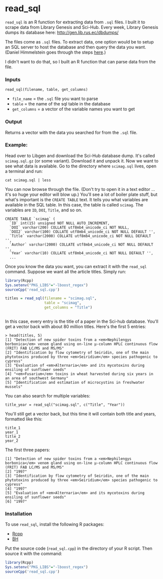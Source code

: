 # read_sql

`read_sql` is an R function for extracting data from `.sql` files. I built it to scrape data from Library Genesis and Sci-Hub. Every week, Library Genesis dumps its database here: http://gen.lib.rus.ec/dbdumps/

The files come as `.sql` files. To extract data, one option would be to setup an SQL server to host the database and then query the data you want. 
(Daniel Himmelstein goes through the steps [here](https://github.com/greenelab/scihub/tree/b8e257a24375f3151619f42d4cd56e7e4fa21d1c/download/libgen).)

I didn't want to do that, so I built an R function that can parse data from the file. 



### Inputs
``` 
read_sql(filename, table, get_columns)
```

* `file_name` = the `.sql` file you want to parse
* `table` = the name of the sql table in the database
* `get_columns` =  a vector of the variable names you want to get


### Output

Returns a vector with the data you searched for from the `.sql` file.



### Example:

Head over to Libgen and download the Sci-Hub database dump. It's called `scimag.sql.gz` (or some variant). Download it and unpack it. Now we want to see what data is available. Go to the directory where `scimag.sql` lives, open a terminal and run:

`cat scimag.sql | less`

You can now browse through the file. (Don't try to open it in a text editor ... it's so huge your editor will blow up.) You'll see a lot of boiler plate stuff, but what's important is the `CREATE TABLE` text. It tells you what variables are available in the SQL table. In this case, the table is called `scimag`. The variables are `ID`, `DOI`, `Title`, and so on. 


```
CREATE TABLE `scimag` (
  `ID` int(15) unsigned NOT NULL AUTO_INCREMENT,
  `DOI` varchar(200) COLLATE utf8mb4_unicode_ci NOT NULL,
  `DOI2` varchar(100) COLLATE utf8mb4_unicode_ci NOT NULL DEFAULT '',
  `Title` varchar(2000) COLLATE utf8mb4_unicode_ci NOT NULL DEFAULT '',
  `Author` varchar(2000) COLLATE utf8mb4_unicode_ci NOT NULL DEFAULT '',
  `Year` varchar(10) COLLATE utf8mb4_unicode_ci NOT NULL DEFAULT '',
  ...
```

Once you know the data you want, you can extract it with the `read_sql` command. Suppose we want all the article titles. Simply run:


```R
library(Rcpp)
Sys.setenv("PKG_LIBS"="-lboost_regex")
sourceCpp('read_sql.cpp')

titles = read_sql(filename = "scimag.sql", 
                  table = "scimag",
                  get_columns = "Title")
              
```

In this case, every entry is the title of a paper in the Sci-hub database. You'll get a vector back with about 80 million titles. Here's the first 5 entries:

```
> head(titles, 5)
[1] "Detection of new spider toxins from a <em>Nephilengys borbonica</em> venom gland using on-line μ-column HPLC continuous flow (FRIT) FAB LC/MS and MS/MS"
[2] "Identification by flow cytometry of Seiridin, one of the main phytotoxins produced by three <em>Seiridium</em> species pathogenic to cypress"           
[3] "Evaluation of <em>Alternaria</em> and its mycotoxins during ensiling of sunflower seeds"                                                                
[4] "<em>Fusarium</em> toxins in wheat harvested during six years in an area of southwest Germany"                                                           
[5] "Identification and estimation of microcystins in freshwater mussels" 
```

You can also search for multiple variables:

```
title_year = read_sql("scimag.sql", c("Title", "Year"))
```

You'll still get a vector back, but this time it will contain both title and years, formatted like this:

```
title_1
year_1
title_2
year_2
```

The first three papers:

```
[1] "Detection of new spider toxins from a <em>Nephilengys borbonica</em> venom gland using on-line μ-column HPLC continuous flow (FRIT) FAB LC/MS and MS/MS"
[2] "1997"                                                                                                                                                   
[3] "Identification by flow cytometry of Seiridin, one of the main phytotoxins produced by three <em>Seiridium</em> species pathogenic to cypress"           
[4] "1997"                                                                                                                                                   
[5] "Evaluation of <em>Alternaria</em> and its mycotoxins during ensiling of sunflower seeds"                                                                
[6] "1997" 

```


### Installation

To use `read_sql`, install the following R packages:
 * [Rcpp](https://cran.r-project.org/web/packages/Rcpp/index.html) 
 * [BH](https://cran.r-project.org/web/packages/BH/index.html) 
 

Put the source code (`read_sql.cpp`) in the directory of your R script. Then source it with the command:

```R
library(Rcpp)
Sys.setenv("PKG_LIBS"="-lboost_regex")
sourceCpp('read_sql.cpp')
```
